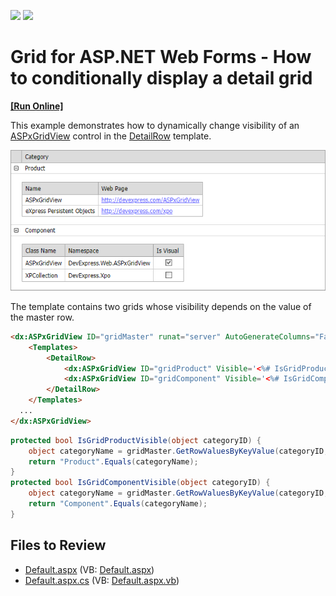 <!-- default badges list -->
[![](https://img.shields.io/badge/Open_in_DevExpress_Support_Center-FF7200?style=flat-square&logo=DevExpress&logoColor=white)](https://supportcenter.devexpress.com/ticket/details/E1054)
[![](https://img.shields.io/badge/📖_How_to_use_DevExpress_Examples-e9f6fc?style=flat-square)](https://docs.devexpress.com/GeneralInformation/403183)
<!-- default badges end -->

# Grid for ASP.NET Web Forms - How to conditionally display a detail grid
<!-- run online -->
**[[Run Online]](https://codecentral.devexpress.com/e1054/)**
<!-- run online end -->

This example demonstrates how to dynamically change visibility of an [ASPxGridView](https://docs.devexpress.com/AspNet/DevExpress.Web.ASPxGridView) control in the [DetailRow](https://docs.devexpress.com/AspNet/DevExpress.Web.GridViewTemplates.DetailRow) template. 

![Detail grids](detail-grids.png)

The template contains two grids whose visibility depends on the value of the master row.

```aspx
<dx:ASPxGridView ID="gridMaster" runat="server" AutoGenerateColumns="False" KeyFieldName="ID" Width="634px">
    <Templates>
        <DetailRow>
            <dx:ASPxGridView ID="gridProduct" Visible='<%# IsGridProductVisible(Container.KeyValue) %>' ... />
            <dx:ASPxGridView ID="gridComponent" Visible='<%# IsGridComponentVisible(Container.KeyValue) %>' ... />
        </DetailRow>
    </Templates>
  ...
</dx:ASPxGridView>
```
```cs
protected bool IsGridProductVisible(object categoryID) {
    object categoryName = gridMaster.GetRowValuesByKeyValue(categoryID, "Category");
    return "Product".Equals(categoryName);
}
protected bool IsGridComponentVisible(object categoryID) {
    object categoryName = gridMaster.GetRowValuesByKeyValue(categoryID, "Category");
    return "Component".Equals(categoryName);
}
```

## Files to Review

* [Default.aspx](./CS/ConditionalDetailRowTemplate/Default.aspx) (VB: [Default.aspx](./VB/ConditionalDetailRowTemplate/Default.aspx))
* [Default.aspx.cs](./CS/ConditionalDetailRowTemplate/Default.aspx.cs) (VB: [Default.aspx.vb](./VB/ConditionalDetailRowTemplate/Default.aspx.vb))
